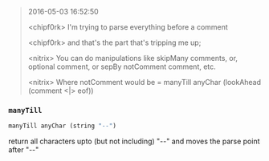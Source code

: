 
> 2016-05-03 16:52:50
>
> \<chipf0rk\>	I'm trying to parse everything before a comment
>
> \<chipf0rk\>	and that's the part that's tripping me up;
>
> \<nitrix\>	You can do manipulations like skipMany comments, or, optional comment, or sepBy notComment comment, etc.
>
> \<nitrix\>	Where notComment would be = manyTill anyChar (lookAhead (comment <|> eof))


### `manyTill`

```haskell
manyTill anyChar (string "--")
```
return all characters upto (but not including) "--" and moves the parse point after "--"
